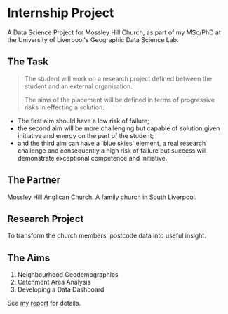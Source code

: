 # Internship Project

A Data Science Project for Mossley Hill Church, as part of my MSc/PhD at the University of Liverpool's Geographic Data Science Lab.

## The Task
> The student will work on a research project defined between the student and an external organisation.
>
> The aims of the placement will be defined in terms of progressive risks in effecting a solution:
- The first aim should have a low risk of failure;
- the second aim will be more challenging but capable of solution given initiative and energy on the part of the student;
- and the third aim can have a 'blue skies' element, a real research challenge and consequently a high risk of failure but success will demonstrate exceptional competence and initiative.

## The Partner
Mossley Hill Anglican Church. A family church in South Liverpool.

## Research Project
To transform the church members' postcode data into useful insight.

## The Aims

1. Neighbourhood Geodemographics
2. Catchment Area Analysis
3. Developing a Data Dashboard

See [my report](./report.pdf) for details.
